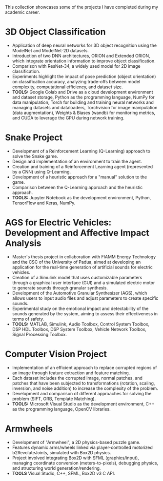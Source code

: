 This collection showcases some of the projects I have completed during my academic career.

# 3D Object Classification
- Application of deep neural networks for 3D object recognition using the ModelNet and ModelNet-2D datasets.
- Introduction of two DNN architectures, ORION and Extended ORION, which integrate orientation information to improve object classification.
- Comparison with ResNet-34, a widely used model for 2D image classification.
- Experiments highlight the impact of pose prediction (object orientation) on classification accuracy, analyzing trade-offs between model complexity, computational efficiency, and dataset size.
- **TOOLS:** Google Colab and Drive as a cloud development environment and dataset storage, Python as the programming language, NumPy for data manipulation, Torch for building and training neural networks and managing datasets and dataloaders, Torchvision for image manipulation (data augmentation), Weights & Biases (wandb) for monitoring metrics, and CUDA to leverage the GPU during network training.

# Snake Project
- Development of a Reinforcement Learning (Q-Learning) approach to solve the Snake game.
- Design and implementation of an environment to train the agent.
- Creation and training of a Reinforcement Learning agent (represented by a CNN) using Q-Learning.
- Development of a heuristic approach for a "manual" solution to the game.
- Comparison between the Q-Learning approach and the heuristic approach.
- **TOOLS:** Jupyter Notebook as the development environment, Python, TensorFlow and Keras, NumPy.

# AGS for Electric Vehicles: Development and Affective Impact Analysis
- Master's thesis project in collaboration with FIAMM Energy Technology and the CSC of the University of Padua, aimed at developing an application for the real-time generation of artificial sounds for electric vehicles.
- Creation of a Simulink model that uses customizable parameters through a graphical user interface (GUI) and a simulated electric motor to generate sounds through granular synthesis.
- Development of the Automotive Granular Synthesizer (AGS), which allows users to input audio files and adjust parameters to create specific sounds.
- Experimental study on the emotional impact and detectability of the sounds generated by the system, aiming to assess their effectiveness in terms of safety.
- **TOOLS:** MATLAB, Simulink, Audio Toolbox, Control System Toolbox, DSP HDL Toolbox, DSP System Toolbox, Vehicle Network Toolbox, Signal Processing Toolbox.

# Computer Vision Project
- Implementation of an efficient approach to replace corrupted regions of an image through feature extraction and feature matching.
- Each dataset includes the corrupted image, normal patches, and patches that have been subjected to transformations (rotation, scaling, inversion, and noise addition) to increase the complexity of the problem.
- Development and comparison of different approaches for solving the problem (SIFT, ORB, Template Matching).
- **TOOLS:** Microsoft Visual Studio as the development environment, C++ as the programming language, OpenCV libraries.

# Armwheels
- Development of "Armwheel", a 2D physics-based puzzle game.
- Features dynamic arms/wheels linked via player-controlled motorized b2RevoluteJoints, simulated with Box2D physics.
- Project involved integrating Box2D with SFML (graphics/input), managing coordinate conversion (meters-to-pixels), debugging physics, and structuring world generation/rendering.
- **TOOLS** Visual Studio, C++, SFML, Box2D v3 C API.
